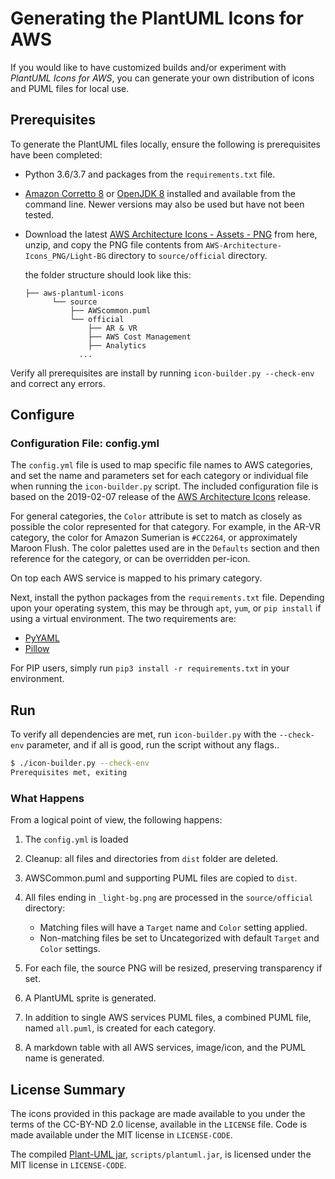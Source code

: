 <!--
Copyright 2019 Amazon.com, Inc. or its affiliates. All Rights Reserved.
SPDX-License-Identifier: MIT (For details, see https://github.com/awslabs/aws-icons-for-plantuml/blob/master/LICENSE)
-->
# Generating the PlantUML Icons for AWS

If you would like to have customized builds and/or experiment with *PlantUML Icons for AWS*, you can generate your own distribution of icons and PUML files for local use.

## Prerequisites

To generate the PlantUML files locally, ensure the following is prerequisites have been completed:

* Python 3.6/3.7 and packages from the `requirements.txt` file.
* [Amazon Corretto 8](https://docs.aws.amazon.com/corretto/latest/corretto-8-ug/downloads-list.html) or [OpenJDK 8](https://openjdk.java.net/install/) installed and available from the command line. Newer versions may also be used but have not been tested.
* Download the latest [AWS Architecture Icons - Assets - PNG](https://aws.amazon.com/architecture/icons/) from here, unzip,  and copy the PNG file contents from `AWS-Architecture-Icons_PNG/Light-BG` directory to `source/official` directory.

  the folder structure should look like this:

    ```
    ├── aws-plantuml-icons
          └── source
              ├── AWScommon.puml
              └── official
                  ├── AR & VR
                  ├── AWS Cost Management
                  ├── Analytics
                ...
    ```

Verify all prerequisites are install by running `icon-builder.py --check-env` and correct any errors.


## Configure


### Configuration File: config.yml

The `config.yml` file is used to map specific file names to AWS categories, and set  the name and parameters set for each category or individual file when running the `icon-builder.py` script. The included configuration file is based on the 2019-02-07 release of the [AWS Architecture Icons](https://aws.amazon.com/architecture/icons/) release.

For general categories, the `Color` attribute is set to match as closely as possible the color represented for that category. For example, in the AR-VR category, the color for Amazon Sumerian is `#CC2264`, or approximately Maroon Flush. The color palettes used are in the `Defaults` section and then reference for the category, or can be overridden per-icon.

On top each AWS service is mapped to his primary category.

Next, install the python packages from the `requirements.txt` file. Depending upon your operating system, this may be through `apt`, `yum`, or `pip install` if using a virtual environment. The two requirements are:

- [PyYAML](https://pyyaml.org/)
- [Pillow](https://github.com/python-pillow/Pillow)

For PIP users, simply run `pip3 install -r requirements.txt` in your environment.

## Run

To verify all dependencies are met, run `icon-builder.py` with the `--check-env` parameter, and if all is good, run the script without any flags..

```bash
$ ./icon-builder.py --check-env
Prerequisites met, exiting

```

### What Happens

From a logical point of view, the following happens:

1. The `config.yml` is loaded
2. Cleanup: all files and directories from `dist` folder are deleted.
3. AWSCommon.puml and supporting PUML files are copied to `dist`.
4. All files ending in `_light-bg.png` are processed in the `source/official` directory:
    * Matching files will have a `Target` name and `Color` setting applied.
    * Non-matching files be set to Uncategorized with default `Target` and `Color` settings.
5. For each file, the source PNG will be resized, preserving transparency if set.
6. A PlantUML sprite is generated.
7. In addition to single AWS services PUML files, a combined PUML file, named `all.puml`, is created for each category.

8. A markdown table with all AWS services,  image/icon, and the PUML name is generated.

## License Summary

The icons provided in this package are made available to you under the terms of the CC-BY-ND 2.0 license, available in the `LICENSE` file. Code is made available under the MIT license in `LICENSE-CODE`.

The compiled [Plant-UML jar](http://plantuml.com/download), `scripts/plantuml.jar`, is licensed under the MIT license in `LICENSE-CODE`.
